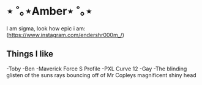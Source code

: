#  ⋆ ˚｡⋆Amber⋆ ˚｡⋆

I am sigma, look how epic i am: (https://www.instagram.com/endershr000m_/)

## Things I like
-Toby
-Ben
-Maverick Force S Profile
-PXL Curve 12
-Gay
-The blinding glisten of the suns rays bouncing off of Mr Copleys magnificent shiny head
